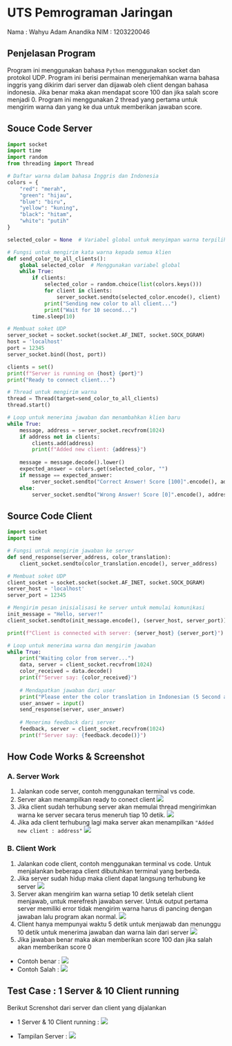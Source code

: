 # UTS Pemrograman Jaringan
Nama : Wahyu Adam Anandika
NIM : 1203220046

## Penjelasan Program
Program ini menggunakan bahasa `Python` menggunakan socket dan protokol UDP. Program ini berisi permainan menerjemahkan warna bahasa inggris yang dikirim dari server dan dijawab oleh client dengan bahasa indonesia. Jika benar maka akan mendapat score 100 dan jika salah score menjadi 0. Program ini menggunakan 2 thread yang pertama untuk mengirim warna dan yang ke dua untuk memberikan jawaban score.

## Souce Code Server
```python
import socket
import time
import random
from threading import Thread

# Daftar warna dalam bahasa Inggris dan Indonesia
colors = {
    "red": "merah",
    "green": "hijau",
    "blue": "biru",
    "yellow": "kuning",
    "black": "hitam",
    "white": "putih"
}

selected_color = None  # Variabel global untuk menyimpan warna terpilih

# Fungsi untuk mengirim kata warna kepada semua klien
def send_color_to_all_clients():
    global selected_color  # Menggunakan variabel global
    while True:
        if clients:
            selected_color = random.choice(list(colors.keys()))
            for client in clients:
                server_socket.sendto(selected_color.encode(), client)
            print("Sending new color to all client...")
            print("Wait for 10 second...")
        time.sleep(10)

# Membuat soket UDP
server_socket = socket.socket(socket.AF_INET, socket.SOCK_DGRAM)
host = 'localhost'
port = 12345
server_socket.bind((host, port))

clients = set()
print(f"Server is running on {host} {port}")
print("Ready to connect client...")

# Thread untuk mengirim warna
thread = Thread(target=send_color_to_all_clients)
thread.start()

# Loop untuk menerima jawaban dan menambahkan klien baru
while True:
    message, address = server_socket.recvfrom(1024)
    if address not in clients:
        clients.add(address)
        print(f"Added new client: {address}")
    
    message = message.decode().lower()
    expected_answer = colors.get(selected_color, "")
    if message == expected_answer:
        server_socket.sendto("Correct Answer! Score [100]".encode(), address)
    else:
        server_socket.sendto("Wrong Answer! Score [0]".encode(), address)

```

## Source Code Client
```python
import socket
import time

# Fungsi untuk mengirim jawaban ke server
def send_response(server_address, color_translation):
    client_socket.sendto(color_translation.encode(), server_address)

# Membuat soket UDP
client_socket = socket.socket(socket.AF_INET, socket.SOCK_DGRAM)
server_host = 'localhost'
server_port = 12345

# Mengirim pesan inisialisasi ke server untuk memulai komunikasi
init_message = "Hello, server!"
client_socket.sendto(init_message.encode(), (server_host, server_port))

print(f"Client is connected with server: {server_host} {server_port}")

# Loop untuk menerima warna dan mengirim jawaban
while True:
    print("Waiting color from server...")
    data, server = client_socket.recvfrom(1024)
    color_received = data.decode()
    print(f"Server say: {color_received}")
    
    # Mendapatkan jawaban dari user
    print("Please enter the color translation in Indonesian (5 Second answer) :")
    user_answer = input()
    send_response(server, user_answer)
    
    # Menerima feedback dari server
    feedback, server = client_socket.recvfrom(1024)
    print(f"Server say: {feedback.decode()}")

```

## How Code Works & Screenshot
### A. Server Work
1. Jalankan code server, contoh menggunakan terminal vs code.
2. Server akan menampilkan ready to conect client
![](Screenshot/shot1.png)
2. Jika client sudah terhubung server akan memulai thread mengirimkan warna ke server secara terus meneruh tiap 10 detik.
![](Screenshot/shot2.png)
3. Jika ada client terhubung lagi maka server akan menampilkan `"Added new client : address"`
![](Screenshot/shot3.png)

### B. Client Work
1. Jalankan code client, contoh menggunakan terminal vs code. Untuk menjalankan beberapa client dibutuhkan terminal yang berbeda.
2. Jika server sudah hidup maka client dapat langsung terhubung ke server
![](Screenshot/shot4.png)
3. Server akan mengirim kan warna setiap 10 detik setelah client menjawab, untuk merefresh jawaban server. Untuk output pertama server memiliki error tidak mengirim warna harus di pancing dengan jawaban lalu program akan normal.
![](Screenshot/shot5.png)
4. Client hanya mempunyai waktu 5 detik untuk menjawab dan menunggu 10 detik untuk menerima jawaban dan warna lain dari server
![](Screenshot/shot6.png)
5. Jika jawaban benar maka akan memberikan score 100 dan jika salah akan memberikan score 0
- Contoh benar :
![](Screenshot/shot7.png)
- Contoh Salah :
![](Screenshot/shot8.png)

## Test Case : 1 Server & 10 Client running
Berikut Screnshot dari server dan client yang dijalankan
- 1 Server & 10 Client running :
![](Screenshot/shot9.png)

- Tampilan Server :
![](Screenshot/shot10.png)
